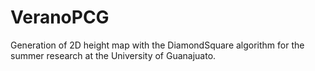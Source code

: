 # VeranoPCG
Generation of 2D height map with the DiamondSquare algorithm for the summer research at the University of Guanajuato.

